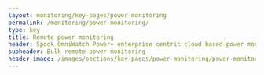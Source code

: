```yaml
---
layout: monitoring/key-pages/power-monitoring
permalink: /monitoring/power-monitoring/
type: key
title: Remote power monitoring
header: Spook OmniWatch Power+ enterprise centric cloud based power monitoring
subheader: Bulk remote power monitoring
header-image: /images/sections/key-pages/power-monitoring/power-monitoring-banner.png
---
```

